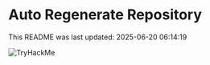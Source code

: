 # Auto Regenerate Repository

This README was last updated: 2025-06-20 06:14:19

 ![TryHackMe](https://tryhackme.com/badge/533634)